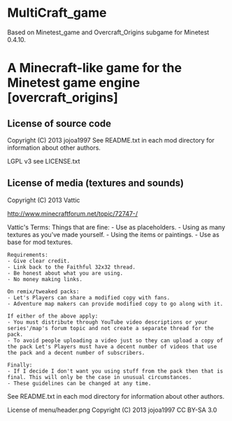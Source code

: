 # MultiCraft_game
Based on Minetest_game and Overcraft_Origins subgame for Minetest 0.4.10.


A Minecraft-like game for the Minetest game engine [overcraft_origins]
======================================================================

License of source code
----------------------
Copyright (C) 2013 jojoa1997
See README.txt in each mod directory for information about other authors.

LGPL v3 see LICENSE.txt

License of media (textures and sounds)
--------------------------------------
Copyright (C) 2013 Vattic

http://www.minecraftforum.net/topic/72747-/

Vattic's Terms:
	Things that are fine:
	- Use as placeholders.
	- Using as many textures as you've made yourself.
	- Using the items or paintings.
	- Use as base for mod textures.

	Requirements:
	- Give clear credit.
	- Link back to the Faithful 32x32 thread.
	- Be honest about what you are using.
	- No money making links.

	On remix/tweaked packs:
	- Let's Players can share a modified copy with fans.
	- Adventure map makers can provide modified copy to go along with it.

	If either of the above apply:
	- You must distribute through YouTube video descriptions or your series'/map's forum topic and not create a separate thread for the pack.
	- To avoid people uploading a video just so they can upload a copy of the pack Let's Players must have a decent number of videos that use the pack and a decent number of subscribers.

	Finally:
	- If I decide I don't want you using stuff from the pack then that is final. This will only be the case in unusual circumstances.
	- These guidelines can be changed at any time.

See README.txt in each mod directory for information about other authors.

License of menu/header.png
Copyright (C) 2013 jojoa1997 CC BY-SA 3.0